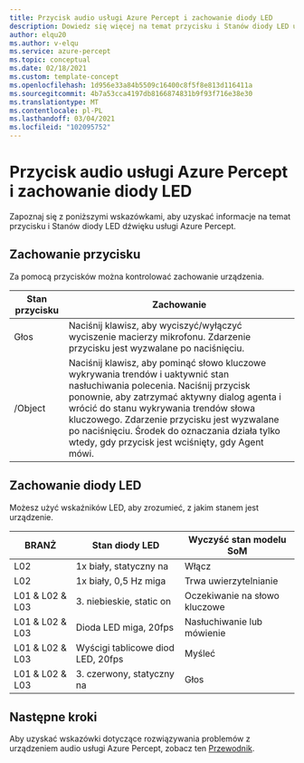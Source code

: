 ```yaml
---
title: Przycisk audio usługi Azure Percept i zachowanie diody LED
description: Dowiedz się więcej na temat przycisku i Stanów diody LED usługi Azure Percept audio
author: elqu20
ms.author: v-elqu
ms.service: azure-percept
ms.topic: conceptual
ms.date: 02/18/2021
ms.custom: template-concept
ms.openlocfilehash: 1d956e33a84b5509c16400c8f5f8e813d116411a
ms.sourcegitcommit: 4b7a53cca4197db8166874831b9f93f716e38e30
ms.translationtype: MT
ms.contentlocale: pl-PL
ms.lasthandoff: 03/04/2021
ms.locfileid: "102095752"
---
```

# <a name="azure-percept-audio-button-and-led-behavior"></a>Przycisk audio usługi Azure Percept i zachowanie diody LED

Zapoznaj się z poniższymi wskazówkami, aby uzyskać informacje na temat przycisku i Stanów diody LED dźwięku usługi Azure Percept.

## <a name="button-behavior"></a>Zachowanie przycisku

Za pomocą przycisków można kontrolować zachowanie urządzenia.

|Stan przycisku|  Zachowanie|
|------------|----------|
|Głos|  Naciśnij klawisz, aby wyciszyć/wyłączyć wyciszenie macierzy mikrofonu. Zdarzenie przycisku jest wyzwalane po naciśnięciu.|
|/Object|   Naciśnij klawisz, aby pominąć słowo kluczowe wykrywania trendów i uaktywnić stan nasłuchiwania polecenia. Naciśnij przycisk ponownie, aby zatrzymać aktywny dialog agenta i wrócić do stanu wykrywania trendów słowa kluczowego. Zdarzenie przycisku jest wyzwalane po naciśnięciu. Środek do oznaczania działa tylko wtedy, gdy przycisk jest wciśnięty, gdy Agent mówi.|

## <a name="led-behavior"></a>Zachowanie diody LED

Możesz użyć wskaźników LED, aby zrozumieć, z jakim stanem jest urządzenie.

|BRANŻ|   Stan diody LED|  Wyczyść stan modelu SoM|
|---|------------|----------------| 
|L02|   1x biały, statyczny na |Włącz |
|L02|   1x biały, 0,5 Hz miga|  Trwa uwierzytelnianie |
|L01 & L02 & L03|   3. niebieskie, static on|     Oczekiwanie na słowo kluczowe|
|L01 & L02 & L03|   Dioda LED miga, 20fps | Nasłuchiwanie lub mówienie|
|L01 & L02 & L03|   Wyścigi tablicowe diod LED, 20fps|    Myśleć|
|L01 & L02 & L03|   3. czerwony, statyczny na | Głos|

## <a name="next-steps"></a>Następne kroki

Aby uzyskać wskazówki dotyczące rozwiązywania problemów z urządzeniem audio usługi Azure Percept, zobacz ten [Przewodnik](./troubleshoot-audio-accessory-speech-module.md).